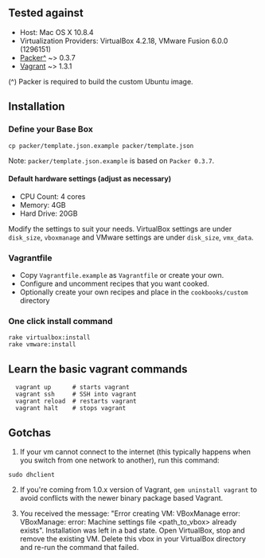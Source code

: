 ## Tested against

* Host: Mac OS X 10.8.4
* Virtualization Providers: VirtualBox 4.2.18, VMware Fusion 6.0.0 (1296151)
* [Packer^](http://www.packer.io/downloads.html) ~> 0.3.7
* [Vagrant](http://downloads.vagrantup.com/) ~> 1.3.1

(^) Packer is required to build the custom Ubuntu image.

## Installation

### Define your Base Box

```
cp packer/template.json.example packer/template.json
```

Note: `packer/template.json.example` is based on `Packer 0.3.7`.

#### Default hardware settings (adjust as necessary)

  * CPU Count: 4 cores
  * Memory: 4GB
  * Hard Drive: 20GB

  Modify the settings to suit your needs. VirtualBox settings are under `disk_size`, `vboxmanage` and VMware settings are under `disk_size`, `vmx_data`.

### Vagrantfile

  * Copy `Vagrantfile.example` as `Vagrantfile` or create your own.
  * Configure and uncomment recipes that you want cooked.
  * Optionally create your own recipes and place in the `cookbooks/custom` directory

### One click install command

```
rake virtualbox:install
rake vmware:install
```

## Learn the basic vagrant commands

```
  vagrant up      # starts vagrant
  vagrant ssh     # SSH into vagrant
  vagrant reload  # restarts vagrant
  vagrant halt    # stops vagrant
```

## Gotchas

1. If your vm cannot connect to the internet (this typically happens when you switch from one network to another), run this command:

```
sudo dhclient
```

2. If you're coming from 1.0.x version of Vagrant, `gem uninstall vagrant` to avoid conflicts with the newer binary package based Vagrant.

3. You received the message: "Error creating VM: VBoxManage error: VBoxManage: error: Machine settings file <path_to_vbox> already exists". Installation was left in a bad state. Open VirtualBox, stop and remove the existing VM. Delete this vbox in your VirtualBox directory and re-run the command that failed.
